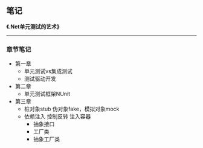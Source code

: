 ## 笔记
**《.Net单元测试的艺术》**

***
### 章节笔记
+ 第一章
    + 单元测试vs集成测试
    + 测试驱动开发
+ 第二章
    + 单元测试框架NUnit
+ 第三章
    + 桩对象stub 伪对象fake，模拟对象mock
    + 依赖注入 控制反转 注入容器
        + 抽象接口
        + 工厂类
        + 抽象工厂类